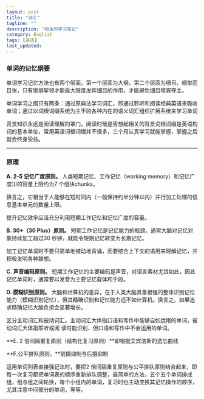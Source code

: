 ```yaml
---
layout: post
title: "词汇"
tagline: ""
description: "相关的学习笔记"
category: English
tags: [英语]
last_updated: 
---
```

### 单词的记忆纲要 ###
单词学习记忆方法也有两个层面，第一个层面为大纲，第二个层面为细目。纲举而目张，只有提纲挈领才能最大限度发挥细目的作用，才能避免细目喧宾夺主。

单词学习之纲只有两条：通过原典法学习词汇，即通过聆听和阅读经典英语来吸收单词；通过以词根词缀系统为主干的各种内在的语义词汇组织扩展系统来学习单词

背景知识永远是阅读理解的罩门。阅读时候是否想起相关的背景词根词缀是英语构词的基本单位，常用英语词根词缀并不很多，三个月认真学习就能掌握，掌握之后就会终身受益。


----------
### 原理 ###

**A. 2-5 记忆广度原则。**
人类短期记忆、工作记忆（working memory）和记忆广度⑴的容量上限约为7 个组块chunks。

换言之，它相当于人能够在短时间内（一般保持约半分钟以内）并行加工处理的信息基本单元的数量上限。

提升记忆效率应当充分利用短期工作记忆和记忆广度的容量。

**B. 30+（30 Plus）原则。**
短期工作记忆是记忆能力的瓶颈。通常大脑对记忆对象持续加工超过30 秒钟，就能令短期记忆转变为长期记忆。
  
加工记忆单词时不要只简单地被动地背诵，而要结合上下文的语用来理解记忆，并积极发明各种联想。

**C. 声音编码原则。**
短期工作记忆的主要编码是声音，对语言素材尤其如此，因此记忆单词时，通常要以发音为主要记忆载体和手段。

**D. 模糊识别原则。**
大脑和计算机的差异，在于人类大脑具备很强的整体识别记忆能力（模糊识别记忆），但其精确识别和记忆能力远不如计算机。换言之，如果追求精确记忆大脑负担会显著增长。

区分主动词汇和被动词汇。主动词汇大体指口语和写作中能够自如运用的单词，被动词汇大体指聆听或阅
读时能识别、但口语和写作中不会运用的单词。

**E. 2 倍间隔重复原则（结构化复习原则）**即根据艾宾浩斯的遗忘曲线

**F.公平排队原则。**前摄抑制与后摄抑制

运用单词列表直接强记法时，要把2 倍间隔重复原则与公平排队原则结合起来，即每一次复习都把单词表的顺序重新排队调整，最简单的方法，五个五个单词排成组，组与组之间轮换，每个小组内的单词，复习时也主动变换其记忆操作的顺序，尤其注意中间部分的单词，等等。
